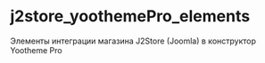 # j2store_yoothemePro_elements
Элементы интеграции магазина J2Store (Joomla) в конструктор Yootheme Pro
